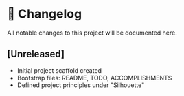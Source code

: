 # 📄 Changelog

All notable changes to this project will be documented here.

## [Unreleased]
- Initial project scaffold created
- Bootstrap files: README, TODO, ACCOMPLISHMENTS
- Defined project principles under "Silhouette"
